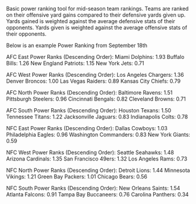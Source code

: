 Basic power ranking tool for mid-season team rankings.  Teams are ranked on their offensive yard gains compared to their defensive yards given up.  
Yards gained is weighted against the average defensive stats of their opponents. Yards given is weighted against the average offensive stats of their opponents.


Below is an example Power Ranking from September 18th

AFC East Power Ranks (Descending Order):
Miami Dolphins: 1.93
Buffalo Bills: 1.26
New England Patriots: 1.15
New York Jets: 0.71

AFC West Power Ranks (Descending Order):
Los Angeles Chargers: 1.36
Denver Broncos: 1.00
Las Vegas Raiders: 0.89
Kansas City Chiefs: 0.79

AFC North Power Ranks (Descending Order):
Baltimore Ravens: 1.51
Pittsburgh Steelers: 0.96
Cincinnati Bengals: 0.82
Cleveland Browns: 0.71

AFC South Power Ranks (Descending Order):
Houston Texans: 1.50
Tennessee Titans: 1.22
Jacksonville Jaguars: 0.83
Indianapolis Colts: 0.78

NFC East Power Ranks (Descending Order):
Dallas Cowboys: 1.03
Philadelphia Eagles: 0.96
Washington Commanders: 0.83
New York Giants: 0.59

NFC West Power Ranks (Descending Order):
Seattle Seahawks: 1.48
Arizona Cardinals: 1.35
San Francisco 49ers: 1.32
Los Angeles Rams: 0.73

NFC North Power Ranks (Descending Order):
Detroit Lions: 1.44
Minnesota Vikings: 1.21
Green Bay Packers: 1.01
Chicago Bears: 0.56

NFC South Power Ranks (Descending Order):
New Orleans Saints: 1.54
Atlanta Falcons: 0.91
Tampa Bay Buccaneers: 0.76
Carolina Panthers: 0.34
